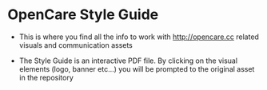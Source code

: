 # OpenCare Style Guide
- This is where you find all the info to work with http://opencare.cc related visuals and communication assets

- The Style Guide is an interactive PDF file. By clicking on the visual elements (logo, banner etc...) you will be prompted to the original asset in the repository
